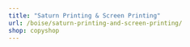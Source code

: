 ```yaml
---
title: "Saturn Printing & Screen Printing"
url: /boise/saturn-printing-and-screen-printing/
shop: copyshop
---
```

